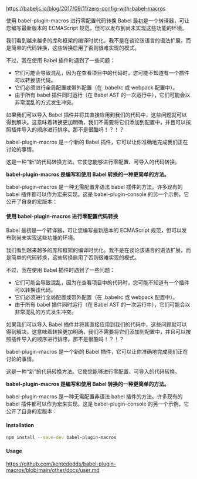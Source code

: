 https://babeljs.io/blog/2017/09/11/zero-config-with-babel-macros



使用 babel-plugin-macros 进行零配置代码转换
Babel 最初是一个转译器，可让您编写最新版本的 ECMAScript 规范，但可以发布到尚未实现这些功能的环境。

我们看到越来越多的库和框架的编译时优化。我不是在谈论该语言的语法扩展，而是简单的代码转换，这些转换启用了否则很难实现的模式。

不过，我在使用 Babel 插件时遇到了一些问题：

* 它们可能会导致混乱，因为在查看项目中的代码时，您可能不知道有一个插件可以转换该代码。
* 它们必须进行全局配置或带外配置（在 .babelrc 或 webpack 配置中）。
* 由于所有 babel 插件同时运行（在 Babel AST 的一次运行中），它们可能会以非常混乱的方式发生冲突。

如果我们可以导入 Babel 插件并将其直接应用到我们的代码中，这些问题就可以得到解决。这意味着转换更加明确，我们不需要将它们添加到配置中，并且可以按照插件导入的顺序进行排序。那不是很酷吗！？！？

babel-plugin-macros 是一个新的 Babel 插件，它可以让你准确地完成我们正在讨论的事情。

这是一种“新”的代码转换方法。它使您能够进行零配置、可导入的代码转换。

**babel-plugin-macros 是编写和使用 Babel 转换的一种更简单的方法。**

babel-plugin-macros 是一种无需配置非语法 babel 插件的方法。许多现有的 babel 插件都可以作为宏来实现。这是 babel-plugin-console 的另一个示例，它公开了自身的宏版本：



#### 使用 babel-plugin-macros 进行零配置代码转换

Babel 最初是一个转译器，可让您编写最新版本的 ECMAScript 规范，但可以发布到尚未实现这些功能的环境。

我们看到越来越多的库和框架的编译时优化。我不是在谈论该语言的语法扩展，而是简单的代码转换，这些转换启用了否则很难实现的模式。

不过，我在使用 Babel 插件时遇到了一些问题：

* 它们可能会导致混乱，因为在查看项目中的代码时，您可能不知道有一个插件可以转换该代码。
* 它们必须进行全局配置或带外配置（在 .babelrc 或 webpack 配置中）。
* 由于所有 babel 插件同时运行（在 Babel AST 的一次运行中），它们可能会以非常混乱的方式发生冲突。

如果我们可以导入 Babel 插件并将其直接应用到我们的代码中，这些问题就可以得到解决。这意味着转换更加明确，我们不需要将它们添加到配置中，并且可以按照插件导入的顺序进行排序。那不是很酷吗！？！？

 babel-plugin-macros 是一个新的 Babel 插件，它可以让你准确地完成我们正在讨论的事情。

这是一种“新”的代码转换方法。它使您能够进行零配置、可导入的代码转换。

 **babel-plugin-macros 是编写和使用 Babel 转换的一种更简单的方法。**

babel-plugin-macros 是一种无需配置非语法 babel 插件的方法。许多现有的 babel 插件都可以作为宏来实现。这是 babel-plugin-console 的另一个示例，它公开了自身的宏版本：



#### Installation

```sh
npm install --save-dev babel-plugin-macros
```



#### Usage

https://github.com/kentcdodds/babel-plugin-macros/blob/main/other/docs/user.md